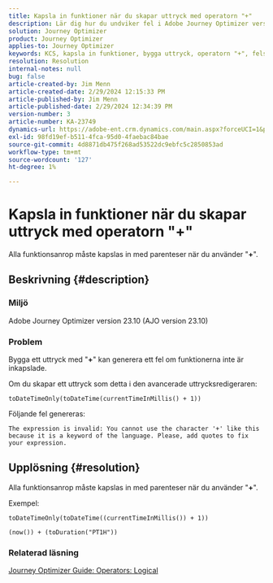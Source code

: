 ```yaml
---
title: Kapsla in funktioner när du skapar uttryck med operatorn "+"
description: Lär dig hur du undviker fel i Adobe Journey Optimizer version 23.10 genom att kapsla in funktioner när du skapar uttryck med operatorn"+".
solution: Journey Optimizer
product: Journey Optimizer
applies-to: Journey Optimizer
keywords: KCS, kapsla in funktioner, bygga uttryck, operatorn "+", felsökning, AJO version 23.10, Adobe Journey Optimizer version 23.10
resolution: Resolution
internal-notes: null
bug: false
article-created-by: Jim Menn
article-created-date: 2/29/2024 12:15:33 PM
article-published-by: Jim Menn
article-published-date: 2/29/2024 12:34:39 PM
version-number: 3
article-number: KA-23749
dynamics-url: https://adobe-ent.crm.dynamics.com/main.aspx?forceUCI=1&pagetype=entityrecord&etn=knowledgearticle&id=064c0037-fcd6-ee11-9079-6045bd006268
exl-id: 98fd19ef-b511-4fca-95d0-4faebac84bae
source-git-commit: 4d8871db475f268ad53522dc9ebfc5c2850853ad
workflow-type: tm+mt
source-wordcount: '127'
ht-degree: 1%

---
```


# Kapsla in funktioner när du skapar uttryck med operatorn &quot;+&quot;


Alla funktionsanrop måste kapslas in med parenteser när du använder &quot;<b>+</b>&quot;.

## Beskrivning {#description}


### Miljö

Adobe Journey Optimizer version 23.10 (AJO version 23.10)

### Problem

Bygga ett uttryck med &quot;<b>+</b>&quot; kan generera ett fel om funktionerna inte är inkapslade.

Om du skapar ett uttryck som detta i den avancerade uttrycksredigeraren:


```
toDateTimeOnly(toDateTime(currentTimeInMillis() + 1))
```


Följande fel genereras:


```
The expression is invalid: You cannot use the character '+' like this because it is a keyword of the language. Please, add quotes to fix your expression.
```



## Upplösning {#resolution}


Alla funktionsanrop måste kapslas in med parenteser när du använder &quot;<b>+</b>&quot;.

Exempel:


```
toDateTimeOnly(toDateTime((currentTimeInMillis()) + 1))
```



```
(now()) + (toDuration("PT1H"))
```


### Relaterad läsning

[Journey Optimizer Guide: Operators: Logical](https://experienceleague.adobe.com/docs/journey-optimizer/using/orchestrate-journeys/building-advanced-conditions-journeys/syntax/operators.html#%2B-2)
